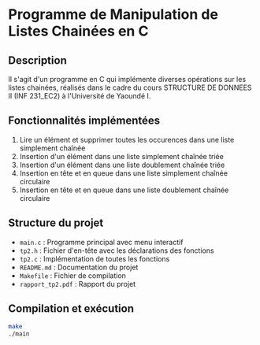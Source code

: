 # Programme de Manipulation de Listes Chainées en C

## Description
Il s'agit d'un programme en C qui implémente diverses opérations sur les listes chainées, réalisés dans le cadre du cours STRUCTURE DE DONNEES II (INF 231_EC2) à l'Université de Yaoundé I.

## Fonctionnalités implémentées
1. Lire un élément et supprimer toutes les occurences dans une liste simplement chaînée
2. Insertion d'un élément dans une liste simplement chaînée triée
3. Insertion d'un élément dans une liste doublement chaînée triée
4. Insertion en tête et en queue dans une liste simplement chaînée circulaire
5. Insertion en tête et en queue dans une liste doublement chaînée circulaire

## Structure du projet
- `main.c` : Programme principal avec menu interactif
- `tp2.h` : Fichier d'en-tête avec les déclarations des fonctions
- `tp2.c` : Implémentation de toutes les fonctions
- `README.md` : Documentation du projet
- `Makefile` : Fichier de compilation
- `rapport_tp2.pdf` : Rapport du projet

## Compilation et exécution
```bash
make
./main
